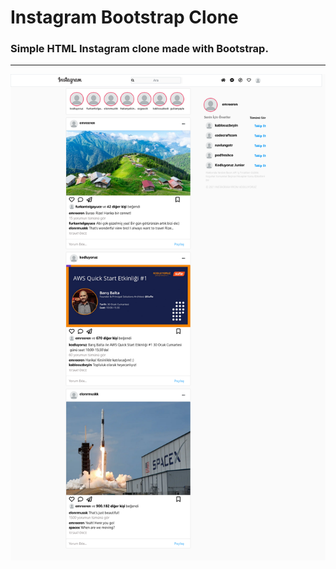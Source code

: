 # Instagram Bootstrap Clone
### Simple HTML Instagram clone made with Bootstrap.
---
![ScreenShot](./assets/Screenshot%202022-09-03%20at%2023-11-13%20Instagram.png "index.html")